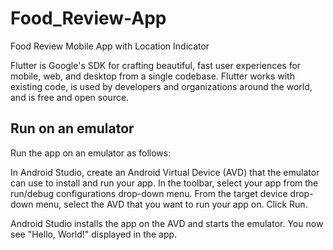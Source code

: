 # Food_Review-App
Food Review Mobile App with Location Indicator 

Flutter is Google's SDK for crafting beautiful, fast user experiences for mobile, web, and desktop from a single codebase. 
Flutter works with existing code, is used by developers and organizations around the world, and is free and open source.

Run on an emulator
-------------------
Run the app on an emulator as follows:

In Android Studio, create an Android Virtual Device (AVD) that the emulator can use to install and run your app.
In the toolbar, select your app from the run/debug configurations drop-down menu.
From the target device drop-down menu, select the AVD that you want to run your app on.
Click Run.

Android Studio installs the app on the AVD and starts the emulator. You now see "Hello, World!" displayed in the app.
